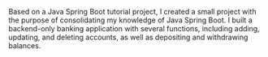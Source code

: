 Based on a Java Spring Boot tutorial project, I created a small project with the purpose of consolidating my knowledge of Java Spring Boot.
I built a backend-only banking application with several functions, including adding, updating, and deleting accounts, as well as depositing and withdrawing balances.
